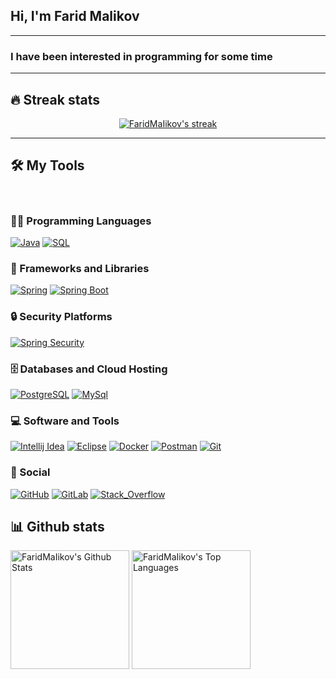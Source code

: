<h2>Hi, I'm <strong>Farid Malikov</strong></h2>
<hr>
<h3>I have been interested in programming for some time</h3>

<hr>

## 🔥 Streak stats

<!-- GitHub Readme Streak Stats - https://github.com/DenverCoder1/github-readme-streak-stats -->
<p align="center">
  <a href="https://github.com/FaridMaIikov">
    <img title="🔥 Get streak stats for your profile at git.io/streak-stats" alt="FaridMaIikov's streak" src="https://github-readme-streak-stats.herokuapp.com/?user=FaridMaIikov&theme=radical&hide_border=true"/>
  </a>
</p>

<hr/>



## 🛠️ My Tools
<br/>

### 👨‍💻 Programming Languages

<p>
    <a href="#"><img alt="Java" src="https://img.shields.io/badge/Java-ED8B00?style=for-the-badge&logo=java&logoColor=white&style=plastic"></a>
    <a href="#"><img alt="SQL" src="https://custom-icon-badges.herokuapp.com/badge/SQL-025E8C.svg?logo=database&logoColor=white"></a>
</p>


### 🚀 Frameworks and Libraries

<p>
     <a href="#"><img alt="Spring" src="https://img.shields.io/badge/Spring-6DB33F?style=for-the-badge&logo=spring&logoColor=white"></a> 
     <a href="#"><img alt="Spring Boot" src="https://img.shields.io/badge/Spring_Boot-F2F4F9?style=for-the-badge&logo=spring-boot"></a> 
</p>


### 🔒 Security Platforms

<p>
 <a href="#"><img alt="Spring Security" src=https://img.shields.io/badge/Spring_Security-6DB33F?style=for-the-badge&logo=Spring-Security&logoColor=white></a> 
</p>


### 🗄️ Databases and Cloud Hosting

<p>
    <a href="#"><img alt="PostgreSQL" src ="https://img.shields.io/badge/PostgreSQL-316192?style=for-the-badge&logo=postgresql&logoColor=white"></a>
    <a href="#"><img alt="MySql" src ="https://img.shields.io/badge/MySQL-005C84?style=for-the-badge&logo=mysql&logoColor=white"></a>
</p>


### 💻 Software and Tools

<p>
    <a href="#"><img alt="Intellij Idea" src="https://img.shields.io/badge/IntelliJ_IDEA-000000.svg?style=for-the-badge&logo=intellij-idea&logoColor=white"></a>
    <a href="#"><img alt="Eclipse" src="https://img.shields.io/badge/Eclipse-2C2255?style=for-the-badge&logo=eclipse&logoColor=white"></a>
    <a href="#"><img alt="Docker" src="https://img.shields.io/badge/Docker-2496ED?style=for-the-badge&logo=docker&logoColor=white"></a>
    <a href="#"><img alt="Postman" src="https://img.shields.io/badge/Postman-FF6C37?style=for-the-badge&logo=Postman&logoColor=white"></a>
    <a href="#"><img alt="Git" src="https://img.shields.io/badge/GIT-E44C30?style=for-the-badge&logo=git&logoColor=white"></a>
</p>

### 👨 Social 

<p>
 <a href="#"><img alt="GitHub" src=	https://img.shields.io/badge/GitHub-100000?style=for-the-badge&logo=github&logoColor=white></a>
 <a href="#"><img alt="GitLab" src=https://img.shields.io/badge/GitLab-330F63?style=for-the-badge&logo=gitlab&logoColor=white></a>
 <a href="#"><img alt="Stack_Overflow" src= https://img.shields.io/badge/Stack_Overflow-FE7A16?style=for-the-badge&logo=stack-overflow&logoColor=white></a>
</p>

## 📊 Github stats

<p>
 <a href="#"><img alt="FaridMaIikov's Github Stats" src="https://github-readme-stats.vercel.app/api?username=FaridMaIikov&show_icons=true&count_private=true&theme=radical&hide_border=true&bg_color=1F222E&title_color=F85D7F&icon_color=F8D866" height="190px"/></a> 
  <a href="#"><img alt="FaridMaIikov's Top Languages" src="https://github-readme-stats.vercel.app/api/top-langs/?username=FaridMaIikov&theme=radical&hide_border=true&bg_color=1F222E&title_color=F85D7F&icon_color=F8D866&hide=Jupyter%20Notebook" height="190px"/></a>
<p>
